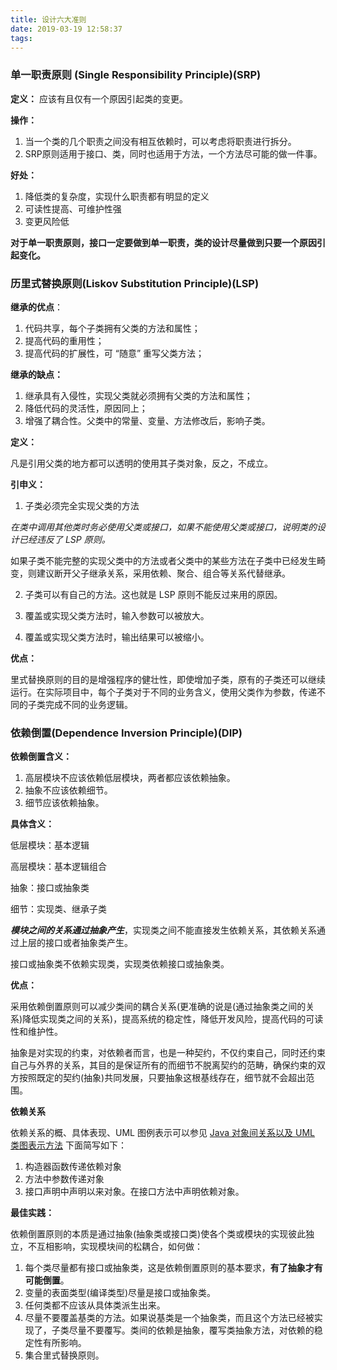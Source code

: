 ```yaml
---
title: 设计六大准则
date: 2019-03-19 12:58:37
tags:
---
```



### 单一职责原则 (Single Responsibility Principle)(SRP)

**定义：** 应该有且仅有一个原因引起类的变更。

**操作：**

1. 当一个类的几个职责之间没有相互依赖时，可以考虑将职责进行拆分。
2. SRP原则适用于接口、类，同时也适用于方法，一个方法尽可能的做一件事。



**好处：**

1. 降低类的复杂度，实现什么职责都有明显的定义
2. 可读性提高、可维护性强
3. 变更风险低

**对于单一职责原则，接口一定要做到单一职责，类的设计尽量做到只要一个原因引起变化。**


### 历里式替换原则(Liskov Substitution Principle)(LSP)

**继承的优点**：

1. 代码共享，每个子类拥有父类的方法和属性；
2. 提高代码的重用性；
3. 提高代码的扩展性，可 “随意” 重写父类方法；

**继承的缺点：**
1. 继承具有入侵性，实现父类就必须拥有父类的方法和属性；
2. 降低代码的灵活性，原因同上；
3. 增强了耦合性。父类中的常量、变量、方法修改后，影响子类。

**定义：**

凡是引用父类的地方都可以透明的使用其子类对象，反之，不成立。

**引申义：**

1. 子类必须完全实现父类的方法

*在类中调用其他类时务必使用父类或接口，如果不能使用父类或接口，说明类的设计已经违反了 LSP 原则。*

如果子类不能完整的实现父类中的方法或者父类中的某些方法在子类中已经发生畸变，则建议断开父子继承关系，采用依赖、聚合、组合等关系代替继承。

2. 子类可以有自己的方法。这也就是 LSP 原则不能反过来用的原因。

3. 覆盖或实现父类方法时，输入参数可以被放大。 

4. 覆盖或实现父类方法时，输出结果可以被缩小。

**优点：**

里式替换原则的目的是增强程序的健壮性，即使增加子类，原有的子类还可以继续运行。在实际项目中，每个子类对于不同的业务含义，使用父类作为参数，传递不同的子类完成不同的业务逻辑。

### 依赖倒置(Dependence Inversion Principle)(DIP)

**依赖倒置含义：**
1. 高层模块不应该依赖低层模块，两者都应该依赖抽象。
2. 抽象不应该依赖细节。
3. 细节应该依赖抽象。

**具体含义：**

低层模块：基本逻辑

高层模块：基本逻辑组合

抽象：接口或抽象类

细节：实现类、继承子类

***模块之间的关系通过抽象产生***，实现类之间不能直接发生依赖关系，其依赖关系通过上层的接口或者抽象类产生。

接口或抽象类不依赖实现类，实现类依赖接口或抽象类。

**优点：**

采用依赖倒置原则可以减少类间的耦合关系(更准确的说是(通过抽象类之间的关系)降低实现类之间的关系)，提高系统的稳定性，降低开发风险，提高代码的可读性和维护性。

抽象是对实现的约束，对依赖者而言，也是一种契约，不仅约束自己，同时还约束自己与外界的关系，其目的是保证所有的而细节不脱离契约的范畴，确保约束的双方按照既定的契约(抽象)共同发展，只要抽象这根基线存在，细节就不会超出范围。

**依赖关系**

依赖关系的概、具体表现、UML 图例表示可以参见 [Java 对象间关系以及 UML 类图表示方法](https://blog.csdn.net/Strange_Monkey/article/details/81531727) 下面简写如下：

1. 构造器函数传递依赖对象
2. 方法中参数传递对象
3. 接口声明中声明以来对象。在接口方法中声明依赖对象。

**最佳实践：**

依赖倒置原则的本质是通过抽象(抽象类或接口类)使各个类或模块的实现彼此独立，不互相影响，实现模块间的松耦合，如何做：

1. 每个类尽量都有接口或抽象类，这是依赖倒置原则的基本要求，**有了抽象才有可能倒置**。
2. 变量的表面类型(编译类型)尽量是接口或抽象类。
3. 任何类都不应该从具体类派生出来。
4. 尽量不要覆盖基类的方法。如果说基类是一个抽象类，而且这个方法已经被实现了，子类尽量不要覆写。类间的依赖是抽象，覆写类抽象方法，对依赖的稳定性有所影响。
5. 集合里式替换原则。